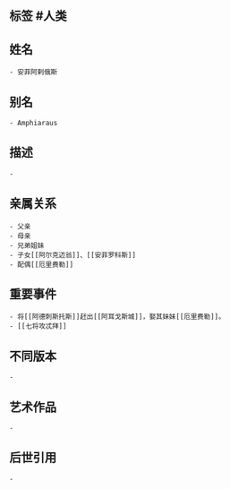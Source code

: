 ## 标签  #人类
## 姓名
	- 安菲阿剌俄斯
## 别名
	- Amphiaraus
## 描述
	-
## 亲属关系
	- 父亲
	- 母亲
	- 兄弟姐妹
	- 子女[[阿尔克迈翁]]、[[安菲罗科斯]]
	- 配偶[[厄里费勒]]
## 重要事件
	- 将[[阿德刺斯托斯]]赶出[[阿耳戈斯城]]，娶其妹妹[[厄里费勒]]。
	- [[七将攻忒拜]]
## 不同版本
	-
## 艺术作品
	-
## 后世引用
	-
